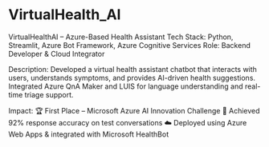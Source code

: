 # VirtualHealth_AI
VirtualHealthAI – Azure-Based Health Assistant
Tech Stack: Python, Streamlit, Azure Bot Framework, Azure Cognitive Services
Role: Backend Developer & Cloud Integrator

Description:
Developed a virtual health assistant chatbot that interacts with users, understands symptoms, and provides AI-driven health suggestions. Integrated Azure QnA Maker and LUIS for language understanding and real-time triage support.

Impact:
🏆 First Place – Microsoft Azure AI Innovation Challenge
💬 Achieved 92% response accuracy on test conversations
☁️ Deployed using Azure Web Apps & integrated with Microsoft HealthBot
